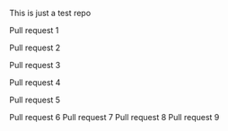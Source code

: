This is just a test repo

Pull request 1

Pull request 2

Pull request 3

Pull request 4

Pull request 5

Pull request 6
Pull request 7
Pull request 8
Pull request 9
